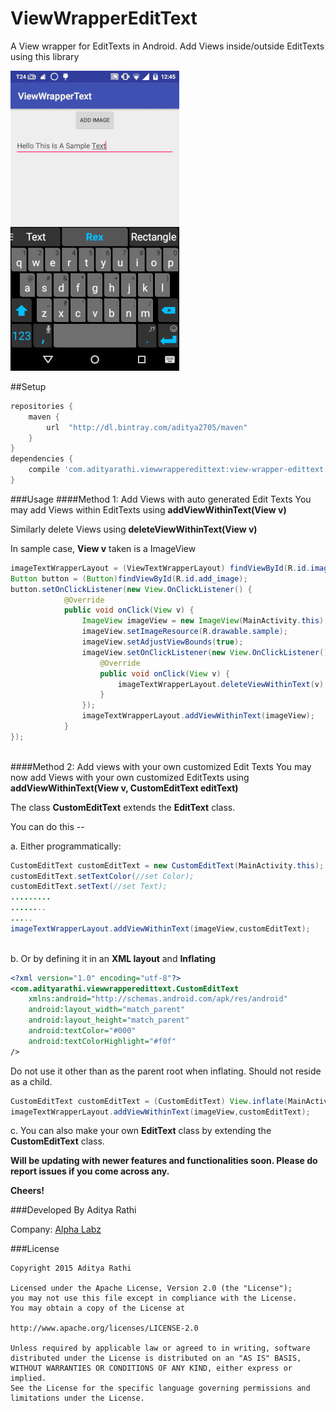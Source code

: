 # ViewWrapperEditText
A View wrapper for EditTexts in Android. Add Views inside/outside EditTexts using this library

![alt text](https://raw.githubusercontent.com/aditya2705/ViewWrapperEditText/master/art/demo.gif)

##Setup
```groovy
repositories {
    maven {
        url  "http://dl.bintray.com/aditya2705/maven"
    }
}
dependencies {
    compile 'com.adityarathi.viewwrapperedittext:view-wrapper-edittext:1.0'
}
```

###Usage
####Method 1: Add Views with auto generated Edit Texts
You may add Views within EditTexts using **addViewWithinText(View v)**

Similarly delete Views using **deleteViewWithinText(View v)**

In sample case, **View v** taken is a ImageView
```java
imageTextWrapperLayout = (ViewTextWrapperLayout) findViewById(R.id.imageTextWrapperLayout);
Button button = (Button)findViewById(R.id.add_image);
button.setOnClickListener(new View.OnClickListener() {
            @Override
            public void onClick(View v) {
                ImageView imageView = new ImageView(MainActivity.this);
                imageView.setImageResource(R.drawable.sample);
                imageView.setAdjustViewBounds(true);
                imageView.setOnClickListener(new View.OnClickListener() {
                    @Override
                    public void onClick(View v) {
                        imageTextWrapperLayout.deleteViewWithinText(v);
                    }
                });
                imageTextWrapperLayout.addViewWithinText(imageView);
            }
});
        
```
####Method 2: Add views with your own customized Edit Texts
You may now add Views with your own customized EditTexts using **addViewWithinText(View v, CustomEditText editText)**

The class **CustomEditText** extends the **EditText** class.

You can do this --

a. Either programmatically:
```java
CustomEditText customEditText = new CustomEditText(MainActivity.this);
customEditText.setTextColor(//set Color);
customEditText.setText(//set Text);
.........
........
.....
imageTextWrapperLayout.addViewWithinText(imageView,customEditText);
        
```
b. Or by defining it in an **XML layout** and **Inflating**
```xml
<?xml version="1.0" encoding="utf-8"?>
<com.adityarathi.viewwrapperedittext.CustomEditText 
    xmlns:android="http://schemas.android.com/apk/res/android"
    android:layout_width="match_parent"
    android:layout_height="match_parent"
    android:textColor="#000"
    android:textColorHighlight="#f0f"
/>
```
Do not use it other than as the parent root when inflating. Should not reside as a child.
```java
CustomEditText customEditText = (CustomEditText) View.inflate(MainActivity.this,R.layout.custom_edit_text,null);
imageTextWrapperLayout.addViewWithinText(imageView,customEditText);
```

c. You can also make your own **EditText** class by extending the **CustomEditText** class.


**Will be updating with newer features and functionalities soon. Please do report issues if you come across any.** 

**Cheers!**

###Developed By
Aditya Rathi

Company: [Alpha Labz](https://www.alphalabz.com)

###License

```
Copyright 2015 Aditya Rathi

Licensed under the Apache License, Version 2.0 (the "License");
you may not use this file except in compliance with the License.
You may obtain a copy of the License at

http://www.apache.org/licenses/LICENSE-2.0

Unless required by applicable law or agreed to in writing, software
distributed under the License is distributed on an "AS IS" BASIS,
WITHOUT WARRANTIES OR CONDITIONS OF ANY KIND, either express or implied.
See the License for the specific language governing permissions and
limitations under the License.
```
